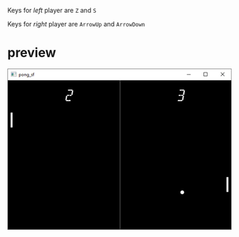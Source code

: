 Keys for *left* player are `Z` and `S`

Keys for *right* player are `ArrowUp` and `ArrowDown`


# preview
![alt text](preview/screenshot1.png)